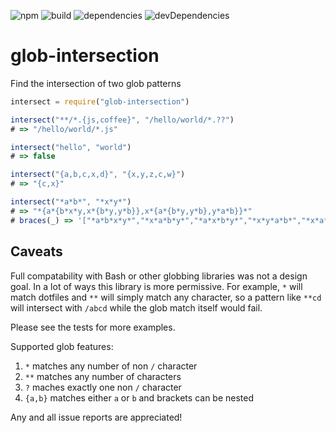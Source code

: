 ![npm](https://img.shields.io/npm/v/glob-intersection.svg)
![build](https://img.shields.io/circleci/project/Pathgather/glob-intersection/master.svg)
![dependencies](https://img.shields.io/david/Pathgather/glob-intersection.svg)
![devDependencies](https://img.shields.io/david/dev/Pathgather/glob-intersection.svg)

# glob-intersection
Find the intersection of two glob patterns

```javascript
intersect = require("glob-intersection")

intersect("**/*.{js,coffee}", "/hello/world/*.??")
# => "/hello/world/*.js"

intersect("hello", "world")
# => false

intersect("{a,b,c,x,d}", "{x,y,z,c,w}")
# => "{c,x}"

intersect("*a*b*", "*x*y*")
# => "*{a*{b*x*y,x*{b*y,y*b}},x*{a*{b*y,y*b},y*a*b}}*"
# braces(_) => '["*a*b*x*y*","*x*a*b*y*","*a*x*b*y*","*x*y*a*b*","*x*a*y*b*","*a*x*y*b*"]'
```

## Caveats

Full compatability with Bash or other globbing libraries was not a design goal. In a lot of ways this library is more permissive. For example, `*` will match dotfiles and `**` will simply match any character, so a pattern like `**cd` will intersect with `/abcd` while the glob match itself would fail.

Please see the tests for more examples.

Supported glob features:

  1. `*` matches any number of non `/` character
  2. `**` matches any number of characters
  3. `?` maches exactly one non `/` character
  4. `{a,b}` matches either `a` or `b` and brackets can be nested

Any and all issue reports are appreciated!
